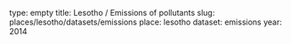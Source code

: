 type: empty
title: Lesotho / Emissions of pollutants
slug: places/lesotho/datasets/emissions
place: lesotho
dataset: emissions
year: 2014
